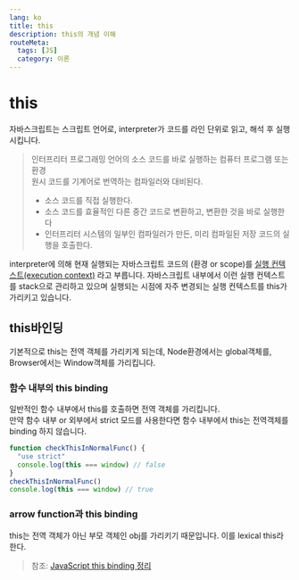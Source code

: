 ```yaml
---
lang: ko
title: this
description: this의 개념 이해
routeMeta:
  tags: [JS]
  category: 이론
---
```


# this

자바스크립트는 스크립트 언어로, interpreter가 코드를 라인 단위로 읽고, 해석 후 실행시킵니다.

> 인터프리터
> 프로그래밍 언어의 소스 코드를 바로 실행하는 컴퓨터 프로그램 또는 환경  
> 원시 코드를 기계어로 번역하는 컴파일러와 대비된다.
>
> - 소스 코드를 직접 실행한다.
> - 소스 코드를 효율적인 다른 중간 코드로 변환하고, 변환한 것을 바로 실행한다
> - 인터프리터 시스템의 일부인 컴파일러가 만든, 미리 컴파일된 저장 코드의 실행을 호출한다.

interpreter에 의해 현재 실행되는 자바스크립트 코드의 (환경 or scope)를 [실행 컨텍스트(execution context)](../JS/execution-context.md) 라고 부릅니다. 자바스크립트 내부에서 이런 실행 컨텍스트를 stack으로 관리하고 있으며 실행되는 시점에 자주 변경되는 실행 컨텍스트를 this가 가리키고 있습니다.

## this바인딩

기본적으로 this는 전역 객체를 가리키게 되는데, Node환경에서는 global객체를, Browser에서는 Window객체를 가리킵니다.

### 함수 내부의 this binding

일반적인 함수 내부에서 this를 호출하면 전역 객체를 가리킵니다.  
만약 함수 내부 or 외부에서 strict 모드를 사용한다면 함수 내부에서 this는 전역객체를 binding 하지 않습니다.

```js
function checkThisInNormalFunc() {
  "use strict"
  console.log(this === window) // false
}
checkThisInNormalFunc()
console.log(this === window) // true
```

### arrow function과 this binding

this는 전역 객체가 아닌 부모 객체인 obj를 가리키기 때문입니다. 이를 lexical this라 한다.

> 참조: [JavaScript this binding 정리](https://medium.com/sjk5766/javascript-this-binding-%EC%A0%95%EB%A6%AC-ae84e2499962)
